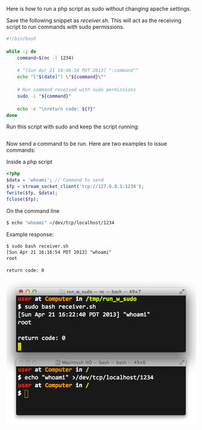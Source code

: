 Here is how to run a php script as sudo without changing apache settings.

Save the following snippet as <em>receiver.sh</em>. This will act as the receiving script to run commands with sudo permissions.
```sh
#!/bin/bash

while :; do
    command=$(nc -l 1234)

    # "[Sun Apr 21 14:46:34 PDT 2013] ":command""
    echo "["$(date)"] \"${command}\""

    # Run command received with sudo permissions
    sudo -i "${command}"

    echo -e "\nreturn code: ${?}"
done
```

Run this script with sudo and keep the script running:
```$ sudo bash receiver.sh
```

Now send a command to be run. Here are two examples to issue commands:

Inside a php script
```php
<?php
$data = 'whoami'; // Command to send
$fp = stream_socket_client('tcp://127.0.0.1:1234');
fwrite($fp, $data);
fclose($fp);
```

On the command line
```sh
$ echo "whoami" >/dev/tcp/localhost/1234
```

Example response:
```
$ sudo bash receiver.sh 
[Sun Apr 21 16:16:54 PDT 2013] "whoami"
root

return code: 0
```

<img alt="" src="/img/uploads/2013-04/run-php-sudo.png" />